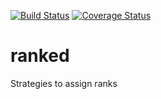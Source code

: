 [![Build Status](https://travis-ci.org/quocvu/ranked.svg?branch=master)](https://travis-ci.org/quocvu/ranked)
[![Coverage Status](https://coveralls.io/repos/github/quocvu/ranked/badge.svg?branch=master)](https://coveralls.io/github/quocvu/ranked?branch=master)

# ranked
Strategies to assign ranks
